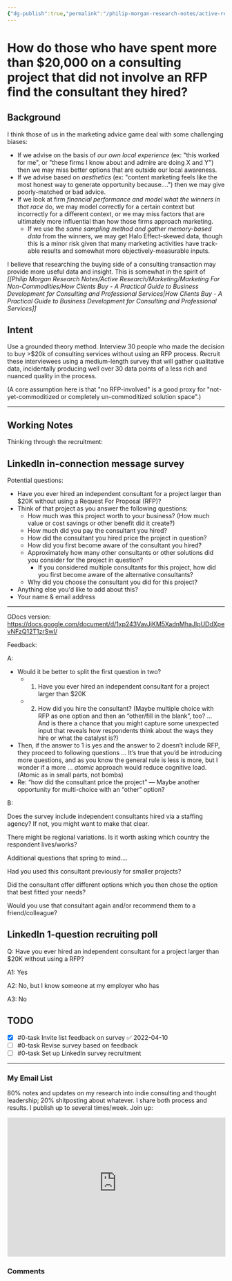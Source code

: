 ```yaml
---
{"dg-publish":true,"permalink":"/philip-morgan-research-notes/active-research/rfp-less-indie-consulting-dynamics/","dgHomeLink":true,"dgPassFrontmatter":false}
---
```



# How do those who have spent more than $20,000 on a consulting project that did not involve an RFP find the consultant they hired?

## Background

I think those of us in the marketing advice game deal with some challenging biases:

- If we advise on the basis of *our own local experience* (ex: "this worked for me", or "these firms I know about and admire are doing X and Y") then we may miss better options that are outside our local awareness.
- If we advise based on *aesthetics* (ex: "content marketing feels like the most honest way to generate opportunity because....") then we may give poorly-matched or bad advice.
- If we look at firm *financial performance and model what the winners in that race* do, we may model correctly for a certain context but incorrectly for a different context, or we may miss factors that are ultimately more influential than how those firms approach marketing.
	- If we use the *same sampling method and gather memory-based data* from the winners, we may get Halo Effect-skewed data, though this is a minor risk given that many marketing activities have track-able results and somewhat more objectively-measurable inputs.

I believe that researching the buying side of a consulting transaction may provide more useful data and insight. This is somewhat in the spirit of *[[Philip Morgan Research Notes/Active Research/Marketing/Marketing For Non-Commodities/How Clients Buy - A Practical Guide to Business Development for Consulting and Professional Services|How Clients Buy - A Practical Guide to Business Development for Consulting and Professional Services]]*

## Intent

Use a grounded theory method. Interview 30 people who made the decision to buy >$20k of consulting services without using an RFP process. Recruit these interviewees using a medium-length survey that will gather qualitative data, incidentally producing well over 30 data points of a less rich and nuanced quality in the process.

(A core assumption here is that "no RFP-involved" is a good proxy for "not-yet-commoditized or completely un-commoditized solution space".)

---

## Working Notes

Thinking through the recruitment:

 
<div class="transclusion internal-embed is-loaded"><div class="markdown-embed">

<div class="markdown-embed-title">



</div>



## LinkedIn in-connection message survey

Potential questions:

- Have you ever hired an independent consultant for a project larger than $20K without using a Request For Proposal (RFP)?
- Think of that project as you answer the following questions:
	- How much was this project worth to your business? (How much value or cost savings or other benefit did it create?)
	- How much did you pay the consultant you hired?
	- How did the consultant you hired price the project in question?
	- How did you first become aware of the consultant you hired?
	- Approximately how many other consultants or other solutions did you consider for the project in question?
		- If you considered multiple consultants for this project, how did you first become aware of the alternative consultants?
	- Why did you choose the consultant you did for this project?
- Anything else you'd like to add about this?
- Your name & email address

---
GDocs version: https://docs.google.com/document/d/1xp243VavJjKM5XadnMhaJIpUDdXpevNFzQ12T1zrSwI/

Feedback:

A:

-   Would it be better to split the first question in two?
	-   1) Have you ever hired an independent consultant for a project larger than $20K
	-   2) How did you hire the consultant? (Maybe multiple choice with RFP as one option and then an “other/fill in the blank”, too? … And is there a chance that you might capture some unexpected input that reveals how respondents think about the ways they hire or what the catalyst is?)
-   Then, if the answer to 1 is yes and the answer to 2 doesn’t include RFP, they proceed to following questions … It’s true that you’d be introducing more questions, and as you know the general rule is less is more, but I wonder if a more … _atomic_ approach would reduce cognitive load. (Atomic as in small parts, not bombs)
-   Re: “how did the consultant price the project” — Maybe another opportunity for multi-choice with an “other” option?

B:

Does the survey include independent consultants hired via a staffing agency? If not, you might want to make that clear. 

There might be regional variations. Is it worth asking which country the respondent lives/works?

Additional questions that spring to mind….

Had you used this consultant previously for smaller projects?

Did the consultant offer different options which you then chose the option that best fitted your needs?

Would you use that consultant again and/or recommend them to a friend/colleague?

</div></div>




## LinkedIn 1-question recruiting poll


Q: Have you ever hired an independent consultant for a project larger than $20K without using a RFP?

A1: Yes

A2: No, but I know someone at my employer who has

A3: No

## TODO

- [x] #0-task Invite list feedback on survey ✅ 2022-04-10
- [ ] #0-task Revise survey based on feedback
- [ ] #0-task Set up LinkedIn survey recruitment

---


<div class="transclusion internal-embed is-loaded"><div class="markdown-embed">

<div class="markdown-embed-title">



</div>

### My Email List

80% notes and updates on my research into indie consulting and thought leadership; 20% shitposting about whatever. I share both process and results. I publish up to several times/week. Join up:

<iframe src="https://pmcresearchnotes.substack.com/embed" width="100%" height="320" style="border:1px solid #EEE; background:white;" frameborder="0" scrolling="no"></iframe>

</div></div>



<div class="transclusion internal-embed is-loaded"><div class="markdown-embed">

<div class="markdown-embed-title">



</div>

### Comments

&nbsp;

<script src="https://utteranc.es/client.js"
        repo="philipmorg/philip-morgan-research-notes"
        issue-term="pathname"
        label="comment"
        theme="github-light"
        crossorigin="anonymous"
        async>
</script>

&nbsp;

</div></div>


